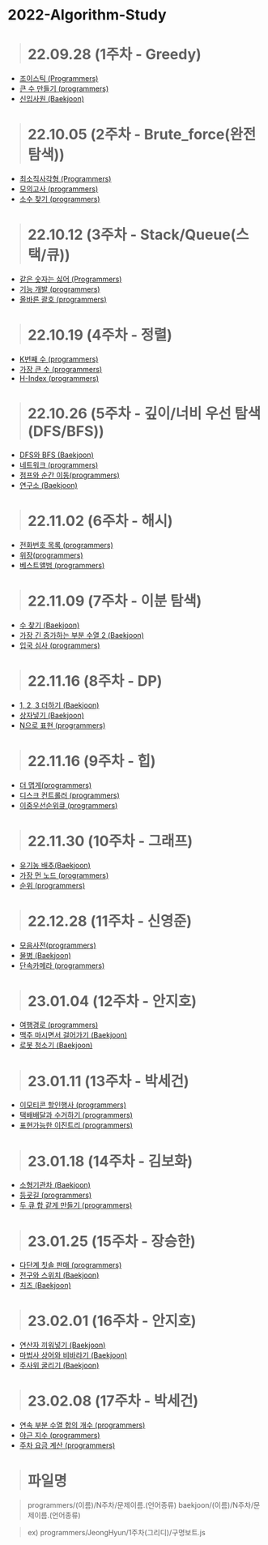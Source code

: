 # 2022-Algorithm-Study

> # 22.09.28 (1주차 - Greedy)
  - [조이스틱 (Programmers)](https://school.programmers.co.kr/learn/courses/30/lessons/42860)
  - [큰 수 만들기 (programmers)](https://school.programmers.co.kr/learn/courses/30/lessons/42883)
  - [신입사원 (Baekjoon)](https://www.acmicpc.net/problem/1946)


> # 22.10.05 (2주차 - Brute_force(완전 탐색))
  - [최소직사각형 (Programmers)](https://school.programmers.co.kr/learn/courses/30/lessons/86491)
  - [모의고사 (programmers)](https://school.programmers.co.kr/learn/courses/30/lessons/42840)
  - [소수 찾기 (programmers)](https://school.programmers.co.kr/learn/courses/30/lessons/42839)


> # 22.10.12 (3주차 - Stack/Queue(스택/큐))
  - [같은 숫자는 싫어 (Programmers)](https://school.programmers.co.kr/learn/courses/30/lessons/12906)
  - [기능 개발 (programmers)](https://school.programmers.co.kr/learn/courses/30/lessons/42586)
  - [올바른 괄호 (programmers)](https://school.programmers.co.kr/learn/courses/30/lessons/12909)


 > # 22.10.19 (4주차 - 정렬)
  - [K번째 수 (programmers)](https://school.programmers.co.kr/learn/courses/30/lessons/42748)
  - [가장 큰 수 (programmers)](https://school.programmers.co.kr/learn/courses/30/lessons/42746)
  - [H-Index (programmers)](https://school.programmers.co.kr/learn/courses/30/lessons/42747)


 > # 22.10.26 (5주차 - 깊이/너비 우선 탐색(DFS/BFS))
  - [DFS와 BFS (Baekjoon)](https://www.acmicpc.net/problem/1260)
  - [네트워크 (programmers)](https://school.programmers.co.kr/learn/courses/30/lessons/43162)
  - [점프와 순간 이동(programmers)](https://school.programmers.co.kr/learn/courses/30/lessons/12980)
  - [연구소 (Baekjoon)](https://www.acmicpc.net/problem/14502) 


 > # 22.11.02 (6주차 - 해시)
  - [전화번호 목록 (programmers)](https://school.programmers.co.kr/learn/courses/30/lessons/42577)
  - [위장(programmers)](https://school.programmers.co.kr/learn/courses/30/lessons/42578)
  - [베스트앨범 (programmers)](https://school.programmers.co.kr/learn/courses/30/lessons/42579) 

   > # 22.11.09 (7주차 - 이분 탐색)
  - [수 찾기 (Baekjoon)](https://www.acmicpc.net/problem/1920)
  - [가장 긴 증가하는 부분 수열 2 (Baekjoon)](https://www.acmicpc.net/problem/12015)
  - [입국 심사 (programmers)](https://school.programmers.co.kr/learn/courses/30/lessons/43238) 

   > # 22.11.16 (8주차 - DP)
  - [1, 2, 3 더하기 (Baekjoon)](https://www.acmicpc.net/problem/9095)
  - [상자넣기 (Baekjoon)](https://www.acmicpc.net/problem/1965)
  - [N으로 표현 (programmers)](https://school.programmers.co.kr/learn/courses/30/lessons/42895)

   > # 22.11.16 (9주차 - 힙)
  - [더 맵게(programmers)](https://school.programmers.co.kr/learn/courses/30/lessons/42626)
  - [디스크 컨트롤러 (programmers)](https://school.programmers.co.kr/learn/courses/30/lessons/42627)
  - [이중우선순위큐 (programmers)](https://school.programmers.co.kr/learn/courses/30/lessons/42628)

  > # 22.11.30 (10주차 - 그래프)
  - [유기농 배추(Baekjoon)](https://www.acmicpc.net/problem/1012)
  - [가장 먼 노드 (programmers)](https://school.programmers.co.kr/learn/courses/30/lessons/49189)
  - [순위 (programmers)](https://school.programmers.co.kr/learn/courses/30/lessons/49191)

  > # 22.12.28 (11주차 - 신영준)
  - [모음사전(programmers)](https://school.programmers.co.kr/learn/courses/30/lessons/84512)
  - [물병 (Baekjoon)](https://www.acmicpc.net/problem/1052)
  - [단속카메라 (programmers)](https://school.programmers.co.kr/learn/courses/30/lessons/42884)

  > # 23.01.04 (12주차 - 안지호)
  - [여행경로 (programmers)](https://school.programmers.co.kr/learn/courses/30/lessons/43164)
  - [맥주 마시면서 걸어가기 (Baekjoon)](https://acmicpc.net/problem/9205)
  - [로봇 청소기 (Baekjoon)](https://www.acmicpc.net/problem/14503)

  > # 23.01.11 (13주차 - 박세건)
  - [이모티콘 할인행사 (programmers)](https://school.programmers.co.kr/learn/courses/30/lessons/150368)
  - [택배배달과 수거하기 (programmers)](https://school.programmers.co.kr/learn/courses/30/lessons/150369)
  - [표현가능한 이진트리 (programmers)](https://school.programmers.co.kr/learn/courses/30/lessons/150367)  

  > # 23.01.18 (14주차 - 김보화)
  - [소형기관차 (Baekjoon)](https://www.acmicpc.net/problem/2616)
  - [등굣길 (programmers)](https://school.programmers.co.kr/learn/courses/30/lessons/42898)
  - [두 큐 합 같게 만들기 (programmers)](https://school.programmers.co.kr/learn/courses/30/lessons/118667)

  > # 23.01.25 (15주차 - 장승한)
  - [다단계 칫솔 판매 (programmers)](https://school.programmers.co.kr/learn/courses/30/lessons/77486)
  - [전구와 스위치 (Baekjoon)](https://www.acmicpc.net/problem/2138)
  - [치즈 (Baekjoon)](https://www.acmicpc.net/problem/2638)
  
 > # 23.02.01 (16주차 - 안지호)
  - [연산자 끼워넣기 (Baekjoon)](https://www.acmicpc.net/problem/14888)
  - [마법사 상어와 비바라기 (Baekjoon)](https://www.acmicpc.net/problem/21610)
  - [주사위 굴리기 (Baekjoon)](https://www.acmicpc.net/problem/14499)
  
  > # 23.02.08 (17주차 - 박세건)
  - [연속 부분 수열 합의 개수 (programmers)](https://school.programmers.co.kr/learn/courses/30/lessons/131701)
  - [야근 지수 (programmers)](https://school.programmers.co.kr/learn/courses/30/lessons/12927)
  - [주차 요금 계산 (programmers)](https://school.programmers.co.kr/learn/courses/30/lessons/92341)

> # 파일명
 
   > programmers/(이름)/N주차/문제이름.(언어종류)
   > baekjoon/(이름)/N주차/문제이름.(언어종류)
  
   > ex) programmers/JeongHyun/1주차(그리디)/구명보트.js
